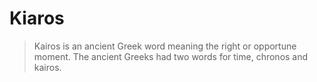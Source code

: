 # Kiaros

> Kairos is an ancient Greek word meaning the right or opportune moment. The ancient Greeks had two words for time, chronos and kairos.